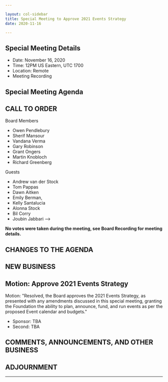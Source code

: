 ```yaml
---

layout: col-sidebar
title: Special Meeting to Approve 2021 Events Strategy
date: 2020-11-16

---
```


## Special Meeting Details

- Date: November 16, 2020
- Time: 12PM US Eastern, UTC 1700 
- Location: Remote
- Meeting Recording 

## Special Meeting Agenda

## CALL TO ORDER

Board Members
- Owen Pendlebury
- Sherif Mansour
- Vandana Verma
- Gary Robinson
- Grant Ongers
- Martin Knobloch
- Richard Greenberg

Guests
- Andrew van der Stock
- Tom Pappas
- Dawn Aitken
- Emily Berman,
- Kelly Santalucia
- Alonna Stock
- Bil Corry
- Joubin Jabbari 
-->

**No votes were taken during the meeting, see Board Recording for meeting details.**



## CHANGES TO THE AGENDA

## NEW BUSINESS

## Motion: Approve 2021 Events Strategy

Motion: "Resolved, the Board approves the 2021 Events Strategy, as presented with any amendments discussed in this special meeting, granting the Foundation the ability to plan, announce, fund, and run events as per the proposed Event calendar and budgets."  

- Sponsor: TBA
- Second: TBA

## COMMENTS, ANNOUNCEMENTS, AND OTHER BUSINESS

## ADJOURNMENT

***
